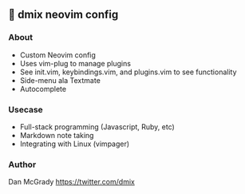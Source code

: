  dmix neovim config
---

### About

- Custom Neovim config
- Uses vim-plug to manage plugins
- See init.vim, keybindings.vim, and plugins.vim to see functionality
- Side-menu ala Textmate
- Autocomplete

### Usecase

- Full-stack programming (Javascript, Ruby, etc)
- Markdown note taking
- Integrating with Linux (vimpager)

### Author

Dan McGrady
https://twitter.com/dmix
